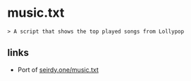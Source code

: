 # music.txt

``` text
> A script that shows the top played songs from Lollypop
```

## links

- Port of [seirdy.one/music.txt](https://git.sr.ht/~seirdy/mpd-scripts/tree/master/item/smart-playlists/)
